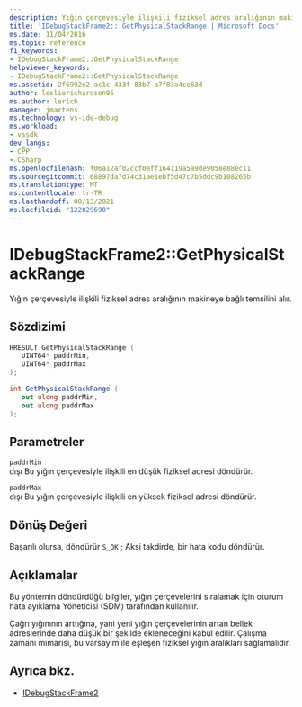 ```yaml
---
description: Yığın çerçevesiyle ilişkili fiziksel adres aralığının makineye bağlı temsilini alır.
title: 'IDebugStackFrame2:: GetPhysicalStackRange | Microsoft Docs'
ms.date: 11/04/2016
ms.topic: reference
f1_keywords:
- IDebugStackFrame2::GetPhysicalStackRange
helpviewer_keywords:
- IDebugStackFrame2::GetPhysicalStackRange
ms.assetid: 2f6992e2-ac1c-433f-83b7-a7f83a4ce63d
author: leslierichardson95
ms.author: lerich
manager: jmartens
ms.technology: vs-ide-debug
ms.workload:
- vssdk
dev_langs:
- CPP
- CSharp
ms.openlocfilehash: f06a12af02ccf0eff164119a5a9de9058e88ec11
ms.sourcegitcommit: 68897da7d74c31ae1ebf5d47c7b5ddc9b108265b
ms.translationtype: MT
ms.contentlocale: tr-TR
ms.lasthandoff: 08/13/2021
ms.locfileid: "122029690"
---
```

# <a name="idebugstackframe2getphysicalstackrange"></a>IDebugStackFrame2::GetPhysicalStackRange
Yığın çerçevesiyle ilişkili fiziksel adres aralığının makineye bağlı temsilini alır.

## <a name="syntax"></a>Sözdizimi

```cpp
HRESULT GetPhysicalStackRange ( 
   UINT64* paddrMin,
   UINT64* paddrMax
);
```

```csharp
int GetPhysicalStackRange ( 
   out ulong paddrMin,
   out ulong paddrMax
);
```

## <a name="parameters"></a>Parametreler
`paddrMin`\
dışı Bu yığın çerçevesiyle ilişkili en düşük fiziksel adresi döndürür.

`paddrMax`\
dışı Bu yığın çerçevesiyle ilişkili en yüksek fiziksel adresi döndürür.

## <a name="return-value"></a>Dönüş Değeri
 Başarılı olursa, döndürür `S_OK` ; Aksi takdirde, bir hata kodu döndürür.

## <a name="remarks"></a>Açıklamalar
 Bu yöntemin döndürdüğü bilgiler, yığın çerçevelerini sıralamak için oturum hata ayıklama Yöneticisi (SDM) tarafından kullanılır.

 Çağrı yığınının arttığına, yani yeni yığın çerçevelerinin artan bellek adreslerinde daha düşük bir şekilde ekleneceğini kabul edilir. Çalışma zamanı mimarisi, bu varsayım ile eşleşen fiziksel yığın aralıkları sağlamalıdır.

## <a name="see-also"></a>Ayrıca bkz.
- [IDebugStackFrame2](../../../extensibility/debugger/reference/idebugstackframe2.md)
